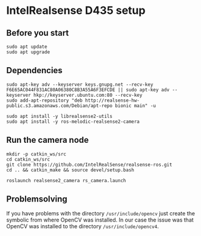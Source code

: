 # IntelRealsense D435 setup

## Before you start
```
sudo apt update
sudo apt upgrade
```

## Dependencies
```
sudo apt-key adv --keyserver keys.gnupg.net --recv-key F6E65AC044F831AC80A06380C8B3A55A6F3EFCDE || sudo apt-key adv --keyserver hkp://keyserver.ubuntu.com:80 --recv-key
sudo add-apt-repository "deb http://realsense-hw-public.s3.amazonaws.com/Debian/apt-repo bionic main" -u

sudo apt install -y librealsense2-utils
sudo apt install -y ros-melodic-realsense2-camera
```

## Run the camera node
```
mkdir -p catkin_ws/src
cd catkin_ws/src
git clone https://github.com/IntelRealSense/realsense-ros.git
cd .. && catkin_make && source devel/setup.bash

roslaunch realsense2_camera rs_camera.launch
```
## Problemsolving

If you have problems with the directory ```/usr/include/opencv``` just create the symbolic from where OpenCV was installed. In our case the issue was that OpenCV was installed to the directory ```/usr/include/opencv4```.
